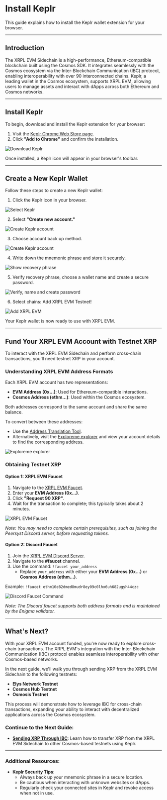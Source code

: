 # Install Keplr

This guide explains how to install the Keplr wallet extension for your browser.

---

## Introduction

The XRPL EVM Sidechain is a high-performance, Ethereum-compatible blockchain built using the Cosmos SDK. It integrates seamlessly with the Cosmos ecosystem via the Inter-Blockchain Communication (IBC) protocol, enabling interoperability with over 90 interconnected chains. Keplr, a leading wallet in the Cosmos ecosystem, supports XRPL EVM, allowing users to manage assets and interact with dApps across both Ethereum and Cosmos networks.

---

## Install Keplr

To begin, download and install the Keplr extension for your browser:

1. Visit the [Keplr Chrome Web Store page](https://chromewebstore.google.com/detail/keplr/dmkamcknogkgcdfhhbddcghachkejeap?hl=en).
2. Click **"Add to Chrome"** and confirm the installation.

![Download Keplr](../images/install-keplr-extension.png)

Once installed, a Keplr icon will appear in your browser's toolbar.

---

## Create a New Keplr Wallet

Follow these steps to create a new Keplr wallet:

1. Click the Keplr icon in your browser.

![Select Keplr](../images/select-keplr-extension.png)

2. Select **"Create new account."**

![Create Keplr account](../images/create-keplr-wallet.png)

3. Choose account back up method.

![Create Keplr account](../images/choose-secure-method.png)

4. Write down the mnemonic phrase and store it securely.

![Show recovery phrase](../images/show-recovery-phrase.png)

5. Verify recovery phrase, choose a wallet name and create a secure password.

![Verify, name and create password](../images/verify-create-password.png)

6. Select chains: Add XRPL EVM Testnet!

![Add XRPL EVM](../images/addXRPLEVM.png)

Your Keplr wallet is now ready to use with XRPL EVM.

---

## Fund Your XRPL EVM Account with Testnet XRP

To interact with the XRPL EVM Sidechain and perform cross-chain transactions, you'll need testnet XRP in your account.

### Understanding XRPL EVM Address Formats

Each XRPL EVM account has two representations:

- **EVM Address (0x...)**: Used for Ethereum-compatible interactions.
- **Cosmos Address (ethm...)**: Used within the Cosmos ecosystem.

Both addresses correspond to the same account and share the same balance.

To convert between these addresses:

- Use the [Address Translation Tool](../../developers/interacting-with-cosmos/address-translation.md).
- Alternatively, visit the [Exploreme explorer](https://testnet.xrpl.exploreme.pro/account/0xYourEVMAddress) and view your account details to find the corresponding address.

![Exploreme explorer](../images/exploreme-explorer.png)

### Obtaining Testnet XRP

#### Option 1: XRPL EVM Faucet

1. Navigate to the [XRPL EVM Faucet](https://faucet.xrplevm.org).
2. Enter your **EVM Address (0x...)**.
3. Click **"Request 90 XRP"**.
4. Wait for the transaction to complete; this typically takes about 2 minutes.

![XRPL EVM Faucet](../images/faucet.png)

*Note: You may need to complete certain prerequisites, such as joining the Peersyst Discord server, before requesting tokens.*

#### Option 2: Discord Faucet

1. Join the [XRPL EVM Discord Server](https://discord.com/invite/xrplevm).
2. Navigate to the **#faucet** channel.
3. Use the command: `!faucet your_address`
   - Replace `your_address` with either your **EVM Address (0x...)** or **Cosmos Address (ethm...)**.

Example: `!faucet ethm10e82dmed8mudr8ey09c0lhx6uh682ugyh44czc`

![Discord Faucet Command](../images/discord-faucet.png)

*Note: The Discord faucet supports both address formats and is maintained by the Enigma validator.*

---

## What's Next?

With your XRPL EVM account funded, you're now ready to explore cross-chain transactions. The XRPL EVM's integration with the Inter-Blockchain Communication (IBC) protocol enables seamless interoperability with other Cosmos-based networks.

In the next guide, we'll walk you through sending XRP from the XRPL EVM Sidechain to the following testnets:

- **Elys Network Testnet**
- **Cosmos Hub Testnet**
- **Osmosis Testnet**

This process will demonstrate how to leverage IBC for cross-chain transactions, expanding your ability to interact with decentralized applications across the Cosmos ecosystem.

### Continue to the Next Guide:

- **[Sending XRP Through IBC](../sending-through-ibc.md)**: Learn how to transfer XRP from the XRPL EVM Sidechain to other Cosmos-based testnets using Keplr.

--- 


### Additional Resources:

- **Keplr Security Tips**:
  - Always back up your mnemonic phrase in a secure location.
  - Be cautious when interacting with unknown websites or dApps.
  - Regularly check your connected sites in Keplr and revoke access when not in use.